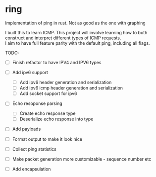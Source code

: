 # ring
Implementation of ping in rust. Not as good as the one with graphing

I built this to learn ICMP.  This project will involve learning 
how to both construct and interpret different types of ICMP requests.  
I aim to have full feature parity with the default ping, including all 
flags.


TODO: 


- [ ] Finish refactor to have IPV4 and IPV6 types

- [ ] Add ipv6 support
    - [ ] Add ipv6 header generation and serialization
    - [ ] Add ipv6 icmp header generation and serialization
    - [ ] Add socket support for ipv6 

- [ ] Echo resoponse parsing 
    - [ ] Create echo response type 
    - [ ] Deserialize echo response into type
    
- [ ] Add payloads
- [ ] Format output to make it look nice 
- [ ] Collect ping statistics
- [ ] Make packet generation more customizable - sequence number etc
- [ ] Add encapsulation

